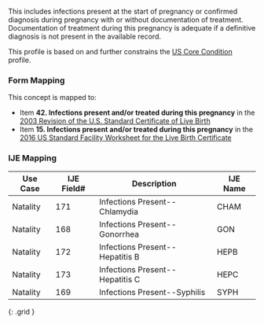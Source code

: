 This includes infections present at the start of pregnancy or confirmed diagnosis during pregnancy with or without documentation of treatment. Documentation of treatment during this pregnancy is adequate if a definitive diagnosis is not present in the available record.

This profile is based on and further constrains the [US Core Condition]({{site.data.fhir.ver.hl7fhiruscore}}/StructureDefinition-us-core-condition.html) profile.

### Form Mapping
This concept is mapped to:
 * Item **42. Infections present and/or treated during this pregnancy** in the [2003 Revision of the U.S. Standard Certificate of Live Birth](https://www.cdc.gov/nchs/data/dvs/birth11-03final-ACC.pdf)
 * Item **15. Infections present and/or treated during this pregnancy** in the [2016 US Standard Facility Worksheet for the Live Birth Certificate](https://www.cdc.gov/nchs/data/dvs/facility-worksheet-2016-508.pdf)

### IJE Mapping

| **Use Case** | **IJE Field#** | **Description** | **IJE Name** |
| ------------ | -------------- | --------------- | ------------ |
| Natality | 171 | Infections Present--Chlamydia | CHAM |
| Natality | 168 | Infections Present--Gonorrhea | GON |
| Natality | 172 | Infections Present--Hepatitis B | HEPB |
| Natality | 173 | Infections Present--Hepatitis C | HEPC |
| Natality | 169 | Infections Present--Syphilis | SYPH |
{: .grid }

